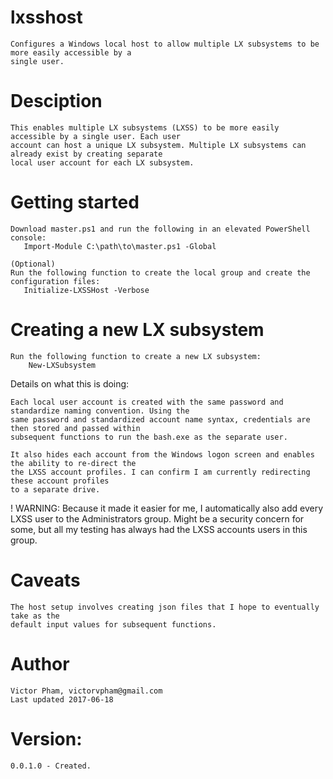 # lxsshost
    Configures a Windows local host to allow multiple LX subsystems to be more easily accessible by a 
    single user.
    
# Desciption
    This enables multiple LX subsystems (LXSS) to be more easily accessible by a single user. Each user 
    account can host a unique LX subsystem. Multiple LX subsystems can already exist by creating separate 
    local user account for each LX subsystem.
    
# Getting started
    Download master.ps1 and run the following in an elevated PowerShell console:
       Import-Module C:\path\to\master.ps1 -Global
    
    (Optional)
    Run the following function to create the local group and create the configuration files:
       Initialize-LXSSHost -Verbose
    
# Creating a new LX subsystem
    Run the following function to create a new LX subsystem:
        New-LXSubsystem
    
Details on what this is doing:
    
    Each local user account is created with the same password and standardize naming convention. Using the 
    same password and standardized account name syntax, credentials are then stored and passed within 
    subsequent functions to run the bash.exe as the separate user.
    
    It also hides each account from the Windows logon screen and enables the ability to re-direct the
    the LXSS account profiles. I can confirm I am currently redirecting these account profiles
    to a separate drive.
    
  ! WARNING: Because it made it easier for me, I automatically also add every LXSS user
    to the Administrators group. Might be a security concern for some, but all my testing
    has always had the LXSS accounts users in this group. 
   
# Caveats
    The host setup involves creating json files that I hope to eventually take as the 
    default input values for subsequent functions.
    
# Author
    Victor Pham, victorvpham@gmail.com
    Last updated 2017-06-18
    
# Version:
    0.0.1.0 - Created.
